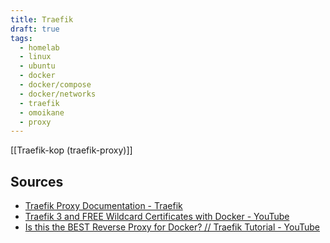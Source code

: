 ```yaml
---
title: Traefik
draft: true
tags:
  - homelab
  - linux
  - ubuntu
  - docker
  - docker/compose
  - docker/networks
  - traefik
  - omoikane
  - proxy
---
```


[[Traefik-kop (traefik-proxy)]]

## Sources
- [Traefik Proxy Documentation - Traefik](https://doc.traefik.io/traefik/)
- [Traefik 3 and FREE Wildcard Certificates with Docker - YouTube](https://www.youtube.com/watch?v=n1vOfdz5Nm8)
- [Is this the BEST Reverse Proxy for Docker? // Traefik Tutorial - YouTube](https://www.youtube.com/watch?v=wLrmmh1eI94)
